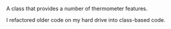 A class that provides a number of thermometer features.

I refactored older code on my hard drive into class-based code.
